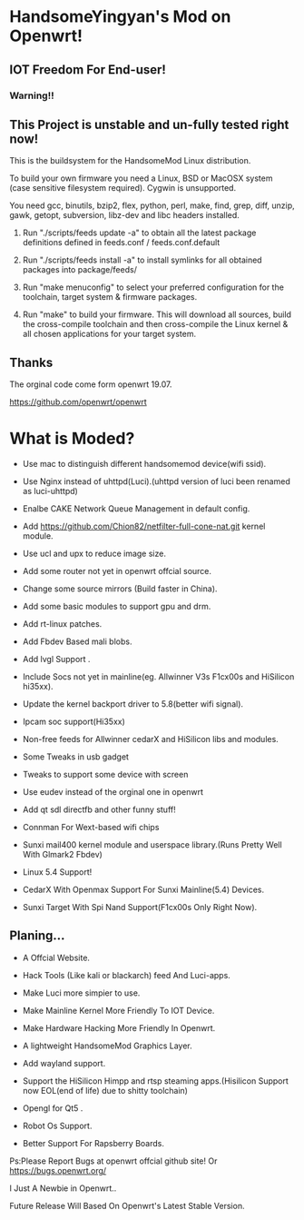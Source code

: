 # HandsomeYingyan's Mod on Openwrt!
## IOT Freedom For End-user!
### Warning!!
## This Project is unstable and un-fully tested right now!

This is the buildsystem for the HandsomeMod Linux distribution.

To build your own firmware you need a Linux, BSD or MacOSX system (case
sensitive filesystem required). Cygwin is unsupported.

You need gcc, binutils, bzip2, flex, python, perl, make, find, grep, diff,
unzip, gawk, getopt, subversion, libz-dev and libc headers installed.

1. Run "./scripts/feeds update -a" to obtain all the latest package definitions
defined in feeds.conf / feeds.conf.default

2. Run "./scripts/feeds install -a" to install symlinks for all obtained
packages into package/feeds/

3. Run "make menuconfig" to select your preferred configuration for the
toolchain, target system & firmware packages.

4. Run "make" to build your firmware. This will download all sources, build
the cross-compile toolchain and then cross-compile the Linux kernel & all
chosen applications for your target system.

## Thanks

The orginal code come form openwrt 19.07.

https://github.com/openwrt/openwrt



#  What is Moded?

- Use mac to distinguish different handsomemod device(wifi ssid).

- Use Nginx instead of uhttpd(Luci).(uhttpd version of luci been renamed as luci-uhttpd)

- Enalbe CAKE Network Queue Management in default config.

- Add https://github.com/Chion82/netfilter-full-cone-nat.git kernel module.

- Use ucl and upx to reduce image size.

- Add some router not yet in openwrt offcial source.

- Change some source mirrors (Build faster in China).

- Add some basic modules to support gpu and drm.

- Add rt-linux patches.

- Add Fbdev Based mali blobs.

- Add lvgl Support .

- Include Socs not yet in mainline(eg. Allwinner V3s F1cx00s and HiSilicon hi35xx).

- Update the kernel backport driver to 5.8(better wifi signal).

- Ipcam soc support(Hi35xx)

- Non-free feeds for Allwinner cedarX and HiSilicon libs and modules.

- Some Tweaks in usb gadget 

- Tweaks to support some device with screen 

- Use eudev instead of the orginal one in openwrt

- Add qt sdl directfb and other funny stuff!

- Connman For Wext-based wifi chips

- Sunxi mail400 kernel module and userspace library.(Runs Pretty Well With Glmark2 Fbdev)

- Linux 5.4 Support!

- CedarX With Openmax Support For Sunxi Mainline(5.4) Devices.

- Sunxi Target With Spi Nand Support(F1cx00s Only Right Now).

## Planing... 

- A Offcial Website.

- Hack Tools (Like kali or blackarch) feed And Luci-apps.

- Make Luci more simpier to use.

- Make Mainline Kernel More Friendly To IOT Device.

- Make Hardware Hacking More Friendly In Openwrt.

- A lightweight HandsomeMod Graphics Layer.

- Add wayland support.

- Support the HiSilicon Himpp and rtsp steaming apps.(Hisilicon Support now EOL(end of life) due to shitty toolchain)

- Opengl for Qt5 .

- Robot Os Support.

- Better Support For Rapsberry Boards.


Ps:Please Report Bugs at openwrt offcial github site! Or https://bugs.openwrt.org/

I Just A Newbie in Openwrt.. 

Future Release Will Based On Openwrt's Latest Stable Version.

